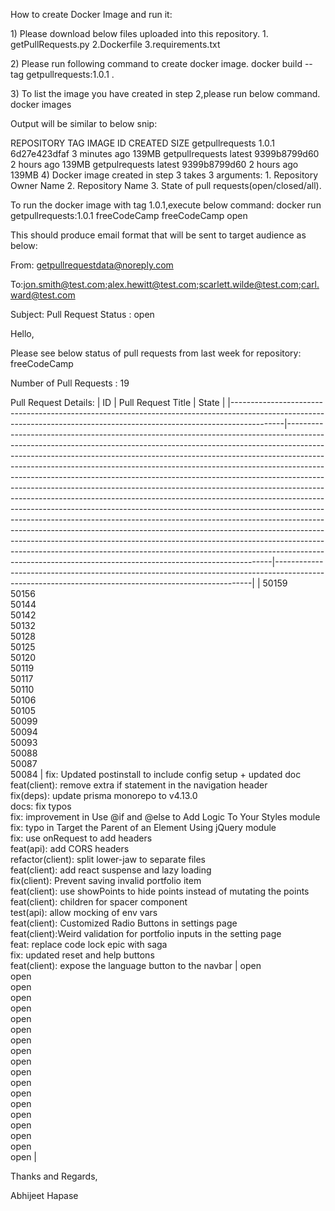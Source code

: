 <p style='text-align: left;'> 
How to create Docker Image and run it:

1\) Please download below files uploaded into this repository.  1.
getPullRequests.py 2.Dockerfile 3.requirements.txt

2\) Please run following command to create docker image. docker build
\--tag getpullrequests:1.0.1 .

3\) To list the image you have created in step 2,please run below
command. docker images

Output will be similar to below snip:

REPOSITORY TAG IMAGE ID CREATED SIZE getpullrequests 1.0.1 6d27e423dfaf
3 minutes ago 139MB getpullrequests latest 9399b8799d60 2 hours ago
139MB getpulrequests latest 9399b8799d60 2 hours ago 139MB 4) Docker
image created in step 3 takes 3 arguments:  1. Repository Owner Name 2.
Repository Name 3. State of pull requests(open/closed/all).

To run the docker image with tag 1.0.1,execute below command: docker run
getpullrequests:1.0.1 freeCodeCamp freeCodeCamp open

This should produce email format that will be sent to target audience as
below:

From: getpullrequestdata@noreply.com

To:jon.smith@test.com;alex.hewitt@test.com;scarlett.wilde@test.com;carl.ward@test.com

Subject: Pull Request Status : open

Hello,

Please see below status of pull requests from last week for repository:
freeCodeCamp

Number of Pull Requests : 19

Pull Request Details:
| ID                                                                                                                                                                      | Pull Request Title                                                                                                                                                                                                                                                                                                                                                                                                                                                                                                                                                                                                                                                                                                                                                                                                                                                                                                                                                                                                                               | State                                                                                                                                                |
|-------------------------------------------------------------------------------------------------------------------------------------------------------------------------|--------------------------------------------------------------------------------------------------------------------------------------------------------------------------------------------------------------------------------------------------------------------------------------------------------------------------------------------------------------------------------------------------------------------------------------------------------------------------------------------------------------------------------------------------------------------------------------------------------------------------------------------------------------------------------------------------------------------------------------------------------------------------------------------------------------------------------------------------------------------------------------------------------------------------------------------------------------------------------------------------------------------------------------------------|------------------------------------------------------------------------------------------------------------------------------------------------------|
| 50159<br>50156<br>50144<br>50142<br>50132<br>50128<br>50125<br>50120<br>50119<br>50117<br>50110<br>50106<br>50105<br>50099<br>50094<br>50093<br>50088<br>50087<br>50084 | fix: Updated postinstall to include config setup + updated doc<br>feat(client): remove extra if statement in the navigation header<br>fix(deps): update prisma monorepo to v4.13.0<br>docs: fix typos<br>fix: improvement in Use @if and @else to Add Logic To Your Styles module<br>fix: typo in Target the Parent of an Element Using jQuery module<br>fix: use onRequest to add headers<br>feat(api): add CORS headers<br>refactor(client): split lower-jaw to separate files<br>feat(client): add react suspense and lazy loading<br>fix(client): Prevent saving invalid portfolio item<br>feat(client): use showPoints to hide points instead of mutating the points<br>feat(client): children for spacer component<br>test(api): allow mocking of env vars<br>feat(client): Customized Radio Buttons in settings page<br>feat(client):Weird validation for portfolio inputs in the setting page<br>feat: replace code lock epic with saga<br>fix: updated reset and help buttons<br>feat(client): expose the language button to the navbar | open<br>open<br>open<br>open<br>open<br>open<br>open<br>open<br>open<br>open<br>open<br>open<br>open<br>open<br>open<br>open<br>open<br>open<br>open |

Thanks and Regards,

Abhijeet Hapase
</p>
